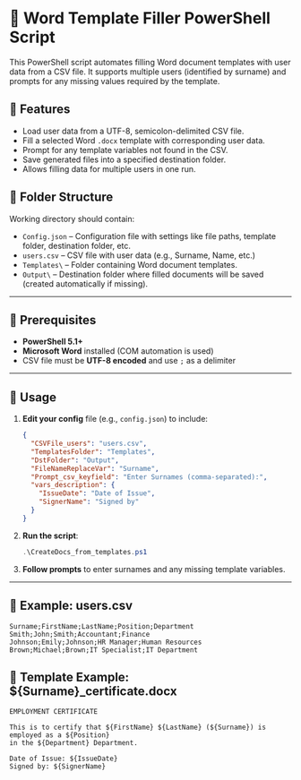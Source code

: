 ﻿# 📝 Word Template Filler PowerShell Script

This PowerShell script automates filling Word document templates with user data from a CSV file. It supports multiple users (identified by surname) and prompts for any missing values required by the template.

## 📂 Features

- Load user data from a UTF-8, semicolon-delimited CSV file.
- Fill a selected Word `.docx` template with corresponding user data.
- Prompt for any template variables not found in the CSV.
- Save generated files into a specified destination folder.
- Allows filling data for multiple users in one run.

## 📁 Folder Structure

Working directory should contain:
- `Config.json` – Configuration file with settings like file paths, template folder, destination folder, etc.
- `users.csv` – CSV file with user data (e.g., Surname, Name, etc.)
- `Templates\` – Folder containing Word document templates.
- `Output\` – Destination folder where filled documents will be saved (created automatically if missing).


---

## 🧰 Prerequisites

- **PowerShell 5.1+**
- **Microsoft Word** installed (COM automation is used)
- CSV file must be **UTF-8 encoded** and use `;` as a delimiter

---

## 🚀 Usage

1. **Edit your config** file (e.g., `config.json`) to include:
    ```json
    {
      "CSVFile_users": "users.csv",
      "TemplatesFolder": "Templates",
      "DstFolder": "Output",
      "FileNameReplaceVar": "Surname",
      "Prompt_csv_keyfield": "Enter Surnames (comma-separated):",
      "vars_description": {
        "IssueDate": "Date of Issue",
        "SignerName": "Signed by"
      }
    }
    ```

2. **Run the script**:
    ```powershell
    .\CreateDocs_from_templates.ps1
    ```

3. **Follow prompts** to enter surnames and any missing template variables.

---

## 📄 Example: users.csv

```csv
Surname;FirstName;LastName;Position;Department
Smith;John;Smith;Accountant;Finance
Johnson;Emily;Johnson;HR Manager;Human Resources
Brown;Michael;Brown;IT Specialist;IT Department
```

## 📄 Template Example: ${Surname}_certificate.docx
```docx
EMPLOYMENT CERTIFICATE

This is to certify that ${FirstName} ${LastName} (${Surname}) is employed as a ${Position}
in the ${Department} Department.

Date of Issue: ${IssueDate}
Signed by: ${SignerName}

```